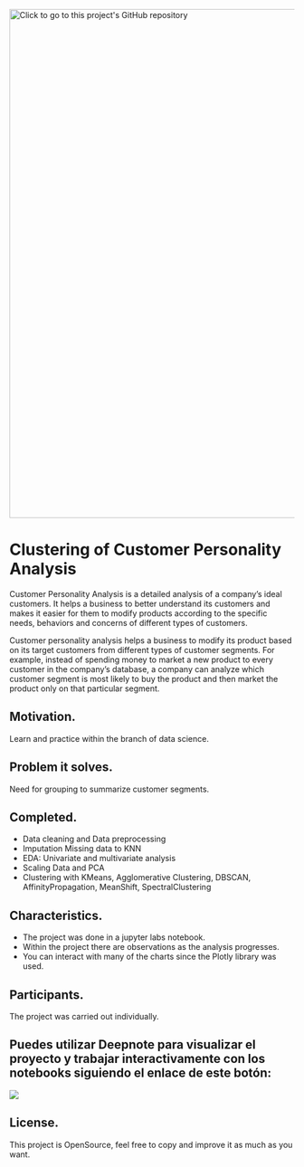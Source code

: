 [<img src="images/front_page.jpg" width="900" target="_blank" alt="Click to go to this project's GitHub repository" title="Click to go to this project's GitHub repository"/>](https://github.com/AAZG/Implementation-of-binary-classification-for-Credit-Card-Fraud-Detection)

# Clustering of Customer Personality Analysis

Customer Personality Analysis is a detailed analysis of a company’s ideal customers. It helps a business to better understand its customers and makes it easier for them to modify products according to the specific needs, behaviors and concerns of different types of customers.

Customer personality analysis helps a business to modify its product based on its target customers from different types of customer segments. For example, instead of spending money to market a new product to every customer in the company’s database, a company can analyze which customer segment is most likely to buy the product and then market the product only on that particular segment.

## Motivation.
Learn and practice within the branch of data science.


## Problem it solves.
Need for grouping to summarize customer segments.

## Completed.
- Data cleaning and Data preprocessing
- Imputation Missing data to KNN
- EDA: Univariate and multivariate analysis
- Scaling Data and PCA
- Clustering with KMeans, Agglomerative Clustering, DBSCAN, AffinityPropagation, MeanShift, SpectralClustering

## Characteristics.
* The project was done in a jupyter labs notebook.
* Within the project there are observations as the analysis progresses.
* You can interact with many of the charts since the Plotly library was used.


## Participants.
The project was carried out individually.

## Puedes utilizar Deepnote para visualizar el proyecto y trabajar interactivamente con los notebooks siguiendo el enlace de este botón:
[<img src="https://deepnote.com/buttons/try-in-a-jupyter-notebook.svg">](https://deepnote.com/@aazg/Clustering-of-Customer-Personality-Analysis-476ba5e6-eb90-4a9a-8755-c06626d1ab4d)


## License.
This project is OpenSource, feel free to copy and improve it as much as you want.
